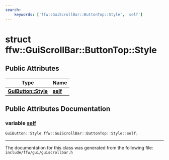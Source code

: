 ```yaml
---
search:
    keywords: ['ffw::GuiScrollBar::ButtonTop::Style', 'self']
---
```


# struct ffw::GuiScrollBar::ButtonTop::Style

## Public Attributes

|Type|Name|
|-----|-----|
|**[GuiButton::Style](structffw_1_1_gui_button_1_1_style.md)**|[**self**](structffw_1_1_gui_scroll_bar_1_1_button_top_1_1_style.md#1a843e327fa34abddeced3e2d1dcb4aad0)|


## Public Attributes Documentation

### variable <a id="1a843e327fa34abddeced3e2d1dcb4aad0" href="#1a843e327fa34abddeced3e2d1dcb4aad0">self</a>

```cpp
GuiButton::Style ffw::GuiScrollBar::ButtonTop::Style::self;
```





----------------------------------------
The documentation for this class was generated from the following file: `include/ffw/gui/guiscrollbar.h`
